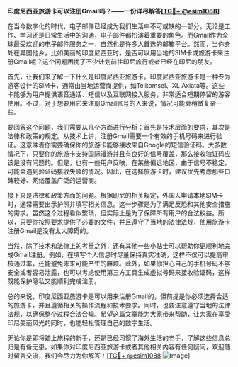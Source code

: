 **印度尼西亚旅游卡可以注册Gmail吗？——一份详尽解答[[TG💪+ @esim1088](https://t.me/s/esim1088)]**

在当今数字化的时代，电子邮件已经成为我们生活中不可或缺的一部分。无论是工作、学习还是日常生活中的沟通，电子邮件都扮演着重要的角色。而Gmail作为全球最受欢迎的电子邮件服务之一，自然也是许多人首选的邮箱平台。然而，当你身处在异国他乡，比如美丽的印度尼西亚时，是否可以用当地的SIM卡或旅游卡来注册Gmail呢？这个问题困扰了不少计划前往印尼旅行或者已经在印尼的朋友。

首先，让我们来了解一下什么是印度尼西亚旅游卡。印度尼西亚旅游卡是一种专为游客设计的SIM卡，通常由当地运营商提供，如Telkomsel、XL Axiata等。这些卡能够为用户提供语音通话、短信以及互联网接入服务，非常适合短期停留的游客使用。不过，对于想要用它来注册Gmail账号的人来说，情况可能会稍微复杂一些。

要回答这个问题，我们需要从几个方面进行分析：首先是技术层面的要求，其次是法律和政策的规定。从技术上讲，注册Gmail需要一个有效的手机号码来进行验证。这意味着你需要确保你的旅游卡能够接收来自Google的短信验证码。大多数情况下，只要你的旅游卡支持国际漫游并且有良好的信号覆盖，那么接收验证码应该是没有问题的。但是，也有一些用户反映，在某些偏远地区，由于信号不稳定，可能会遇到验证码接收失败的情况。因此，在选择旅游卡时，建议优先考虑那些口碑较好、网络覆盖广泛的运营商。

接下来是法律和政策方面的问题。根据印尼的相关规定，外国人申请本地SIM卡时，通常需要出示护照并填写相关信息。这一步骤是为了满足反恐和其他安全措施的需求。虽然这个过程看似繁琐，但实际上是为了保障所有用户的合法权益。所以，只要你按照要求提供了必要的文件，并且遵守了当地的法律法规，使用旅游卡注册Gmail是没有太大障碍的。

当然，除了技术和法律上的考量之外，还有其他一些小贴士可以帮助你更顺利地完成Gmail注册。例如，在填写个人信息时尽量保持真实准确，这样不仅可以提高审核通过率，还能避免未来可能产生的麻烦。此外，如果你担心自己的手机号码不够安全或者容易泄露，也可以考虑使用第三方工具生成虚拟号码来接收验证码，这样既能保护隐私又能顺利完成注册。

总的来说，印度尼西亚旅游卡是可以用来注册Gmail的，但前提是你必须选择合适的旅游卡，并且遵循相关的操作流程和技术要求。同时，也要注意遵守当地的法律法规，以确保整个过程合法合规。希望这篇文章能为大家带来帮助，让大家在享受印尼美丽风光的同时，也能轻松管理自己的数字生活。

无论你是即将踏上旅程的新手，还是已经习惯了海外生活的老手，了解这些信息总归是有备无患。如果你对印度尼西亚旅游卡或者其他相关内容有任何疑问，欢迎随时留言交流，我们会尽力为你解答！[[TG💪+ @esim1088](https://t.me/s/esim1088) ![Image](https://i.postimg.cc/4NQfJmqS/Snipaste-2025-05-13-00-14-12.png)]